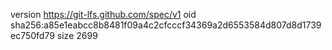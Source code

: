 version https://git-lfs.github.com/spec/v1
oid sha256:a85e1eabcc8b8481f09a4c2cfcccf34369a2d6553584d807d8d1739ec750fd79
size 2699
